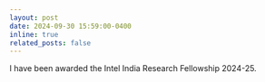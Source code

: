```yaml
---
layout: post
date: 2024-09-30 15:59:00-0400
inline: true
related_posts: false
---
```


I have been awarded the Intel India Research Fellowship 2024-25.
